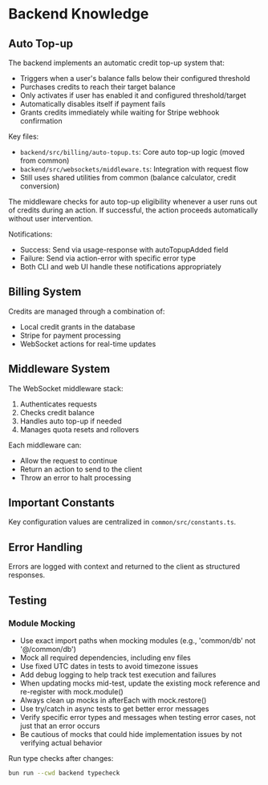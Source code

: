 # Backend Knowledge

## Auto Top-up

The backend implements an automatic credit top-up system that:
- Triggers when a user's balance falls below their configured threshold
- Purchases credits to reach their target balance
- Only activates if user has enabled it and configured threshold/target
- Automatically disables itself if payment fails
- Grants credits immediately while waiting for Stripe webhook confirmation

Key files:
- `backend/src/billing/auto-topup.ts`: Core auto top-up logic (moved from common)
- `backend/src/websockets/middleware.ts`: Integration with request flow
- Still uses shared utilities from common (balance calculator, credit conversion)

The middleware checks for auto top-up eligibility whenever a user runs out of credits during an action. If successful, the action proceeds automatically without user intervention.

Notifications:
- Success: Send via usage-response with autoTopupAdded field
- Failure: Send via action-error with specific error type
- Both CLI and web UI handle these notifications appropriately

## Billing System

Credits are managed through a combination of:
- Local credit grants in the database
- Stripe for payment processing
- WebSocket actions for real-time updates

## Middleware System

The WebSocket middleware stack:
1. Authenticates requests
2. Checks credit balance
3. Handles auto top-up if needed
4. Manages quota resets and rollovers

Each middleware can:
- Allow the request to continue
- Return an action to send to the client
- Throw an error to halt processing

## Important Constants

Key configuration values are centralized in `common/src/constants.ts`.

## Error Handling

Errors are logged with context and returned to the client as structured responses.

## Testing

### Module Mocking
- Use exact import paths when mocking modules (e.g., 'common/db' not '@/common/db')
- Mock all required dependencies, including env files
- Use fixed UTC dates in tests to avoid timezone issues
- Add debug logging to help track test execution and failures
- When updating mocks mid-test, update the existing mock reference and re-register with mock.module()
- Always clean up mocks in afterEach with mock.restore()
- Use try/catch in async tests to get better error messages
- Verify specific error types and messages when testing error cases, not just that an error occurs
- Be cautious of mocks that could hide implementation issues by not verifying actual behavior

Run type checks after changes:
```bash
bun run --cwd backend typecheck
```
